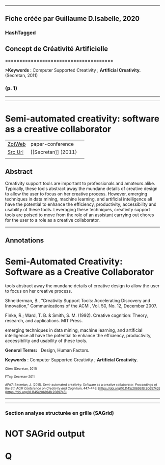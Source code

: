 
----
Fiche créée par Guillaume D.Isabelle, 2020 
---- 

### HashTagged 






## Concept de **Créativité Artificielle**
======================================


**>Keywords** : Computer Supported Creativity ; **Artificial Creativity.** (Secretan, 2011)




### (p. 1) 






----

----



# Semi-automated creativity: software as a creative collaborator



|       |       |       |
|  ---  |  ---  |  ---  |
|   [ZotWeb](http://zotero.org/users/180474/items/3LAVEEGU)    | paper-conference      |       |
|   [Src Url](http://doi.org/10.1145/2069618.2069743)    |  [[Secretan]] (2011)     |       |
|       |       |       |


## Abstract

Creativity support tools are important to professionals and amateurs alike. Typically, these tools abstract away the mundane details of creative design to allow the user to focus on her creative process. However, emerging techniques in data mining, machine learning, and artificial intelligence all have the potential to enhance the efficiency, productivity, accessibility and usability of these tools. Leveraging these techniques, creativity support tools are poised to move from the role of an assistant carrying out chores for the user to a role as a creative collaborator.

----

## Annotations

Semi-Automated Creativity:  Software as a Creative Collaborator 
================================================================



tools abstract away the mundane details of creative design to allow the user to focus on her creative process.



Shneiderman, B., “Creativity Support Tools: Accelerating Discovery and Innovation,” Communications of the ACM , Vol. 50, No. 12, December 2007.



Finke, R.; Ward, T. B. & Smith, S. M. (1992). Creative cognition: Theory, research, and applications. MIT Press.



emerging techniques in data mining, machine learning, and artificial intelligence all have the potential to enhance the efficiency, productivity, accessibility and usability of these tools.



**General Terms:**   Design, Human Factors.



**Keywords** : Computer Supported Creativity ; **Artificial Creativity.**



<font size=-3>Citer: (Secretan, 2011)

FTag: Secretan-2011

APA7: Secretan, J. (2011). Semi-automated creativity: Software as a creative collaborator. _Proceedings of the 8th ACM Conference on Creativity and Cognition_, 447–448. [https://doi.org/10.1145/2069618.2069743](https://doi.org/10.1145/2069618.2069743)</font>






----

----



### Section analyse structurée en grille (SAGrid)


# NOT SAGrid output

# Q

